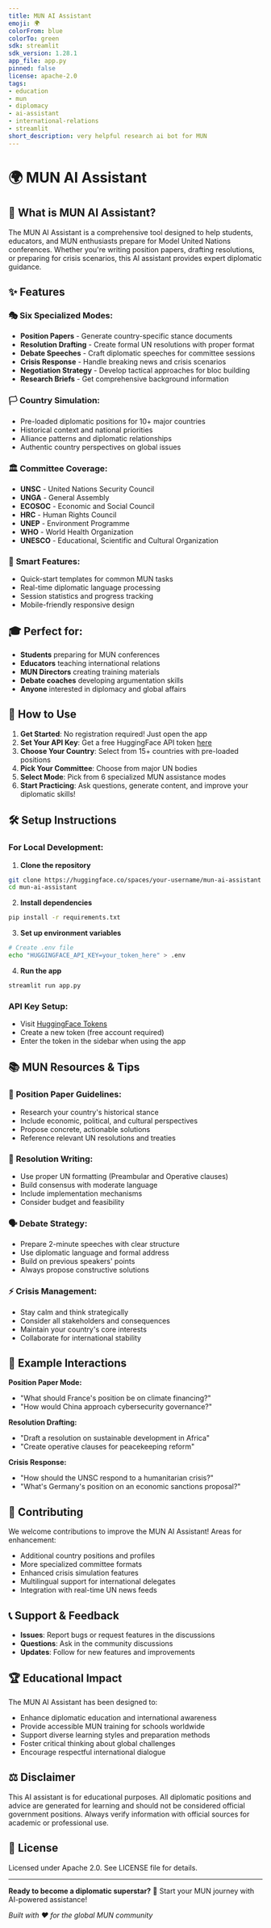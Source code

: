 ```yaml
---
title: MUN AI Assistant
emoji: 🌍
colorFrom: blue
colorTo: green
sdk: streamlit
sdk_version: 1.28.1
app_file: app.py
pinned: false
license: apache-2.0
tags:
- education
- mun
- diplomacy
- ai-assistant
- international-relations
- streamlit
short_description: very helpful research ai bot for MUN
---
```


# 🌍 MUN AI Assistant

## 🎯 What is MUN AI Assistant?

The MUN AI Assistant is a comprehensive tool designed to help students, educators, and MUN enthusiasts prepare for Model United Nations conferences. Whether you're writing position papers, drafting resolutions, or preparing for crisis scenarios, this AI assistant provides expert diplomatic guidance.

## ✨ Features

### 🎭 **Six Specialized Modes:**
- **Position Papers** - Generate country-specific stance documents
- **Resolution Drafting** - Create formal UN resolutions with proper format
- **Debate Speeches** - Craft diplomatic speeches for committee sessions
- **Crisis Response** - Handle breaking news and crisis scenarios
- **Negotiation Strategy** - Develop tactical approaches for bloc building
- **Research Briefs** - Get comprehensive background information

### 🏳️ **Country Simulation:**
- Pre-loaded diplomatic positions for 10+ major countries
- Historical context and national priorities
- Alliance patterns and diplomatic relationships
- Authentic country perspectives on global issues

### 🏛️ **Committee Coverage:**
- **UNSC** - United Nations Security Council
- **UNGA** - General Assembly
- **ECOSOC** - Economic and Social Council
- **HRC** - Human Rights Council
- **UNEP** - Environment Programme
- **WHO** - World Health Organization
- **UNESCO** - Educational, Scientific and Cultural Organization

### 🚀 **Smart Features:**
- Quick-start templates for common MUN tasks
- Real-time diplomatic language processing
- Session statistics and progress tracking
- Mobile-friendly responsive design

## 🎓 Perfect for:

- **Students** preparing for MUN conferences
- **Educators** teaching international relations
- **MUN Directors** creating training materials
- **Debate coaches** developing argumentation skills
- **Anyone** interested in diplomacy and global affairs

## 🚀 How to Use

1. **Get Started**: No registration required! Just open the app
2. **Set Your API Key**: Get a free HuggingFace API token [here](https://huggingface.co/settings/tokens)
3. **Choose Your Country**: Select from 15+ countries with pre-loaded positions
4. **Pick Your Committee**: Choose from major UN bodies
5. **Select Mode**: Pick from 6 specialized MUN assistance modes
6. **Start Practicing**: Ask questions, generate content, and improve your diplomatic skills!

## 🛠️ Setup Instructions

### For Local Development:

1. **Clone the repository**
```bash
git clone https://huggingface.co/spaces/your-username/mun-ai-assistant
cd mun-ai-assistant
```

2. **Install dependencies**
```bash
pip install -r requirements.txt
```

3. **Set up environment variables**
```bash
# Create .env file
echo "HUGGINGFACE_API_KEY=your_token_here" > .env
```

4. **Run the app**
```bash
streamlit run app.py
```

### API Key Setup:
- Visit [HuggingFace Tokens](https://huggingface.co/settings/tokens)
- Create a new token (free account required)
- Enter the token in the sidebar when using the app

## 📚 MUN Resources & Tips

### 🎯 **Position Paper Guidelines:**
- Research your country's historical stance
- Include economic, political, and cultural perspectives
- Propose concrete, actionable solutions
- Reference relevant UN resolutions and treaties

### 📜 **Resolution Writing:**
- Use proper UN formatting (Preambular and Operative clauses)
- Build consensus with moderate language
- Include implementation mechanisms
- Consider budget and feasibility

### 🗣️ **Debate Strategy:**
- Prepare 2-minute speeches with clear structure
- Use diplomatic language and formal address
- Build on previous speakers' points
- Always propose constructive solutions

### ⚡ **Crisis Management:**
- Stay calm and think strategically
- Consider all stakeholders and consequences
- Maintain your country's core interests
- Collaborate for international stability

## 🌟 Example Interactions

**Position Paper Mode:**
- "What should France's position be on climate financing?"
- "How would China approach cybersecurity governance?"

**Resolution Drafting:**
- "Draft a resolution on sustainable development in Africa"
- "Create operative clauses for peacekeeping reform"

**Crisis Response:**
- "How should the UNSC respond to a humanitarian crisis?"
- "What's Germany's position on an economic sanctions proposal?"

## 🤝 Contributing

We welcome contributions to improve the MUN AI Assistant! Areas for enhancement:

- Additional country positions and profiles
- More specialized committee formats
- Enhanced crisis simulation features
- Multilingual support for international delegates
- Integration with real-time UN news feeds

## 📞 Support & Feedback

- **Issues**: Report bugs or request features in the discussions
- **Questions**: Ask in the community discussions
- **Updates**: Follow for new features and improvements

## 🏆 Educational Impact

The MUN AI Assistant has been designed to:
- Enhance diplomatic education and international awareness
- Provide accessible MUN training for schools worldwide
- Support diverse learning styles and preparation methods
- Foster critical thinking about global challenges
- Encourage respectful international dialogue

## ⚖️ Disclaimer

This AI assistant is for educational purposes. All diplomatic positions and advice are generated for learning and should not be considered official government positions. Always verify information with official sources for academic or professional use.

## 📄 License

Licensed under Apache 2.0. See LICENSE file for details.

---

**Ready to become a diplomatic superstar?** 🌟 Start your MUN journey with AI-powered assistance!

*Built with ❤️ for the global MUN community*
